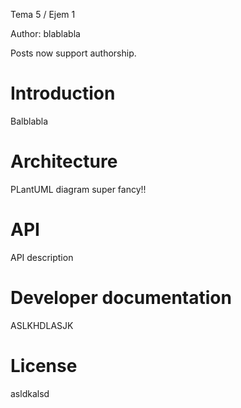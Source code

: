 Tema 5 / Ejem 1

Author: blablabla

Posts now support authorship.

# Introduction

Balblabla

# Architecture 

PLantUML diagram super fancy!!

# API

API description

# Developer documentation

ASLKHDLASJK

# License
asldkalsd
